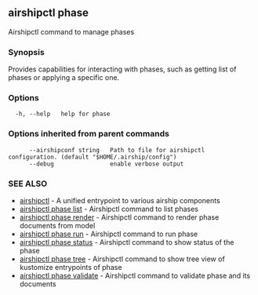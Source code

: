 ## airshipctl phase

Airshipctl command to manage phases

### Synopsis

Provides capabilities for interacting with phases, such as getting list of phases or applying a specific one.


### Options

```
  -h, --help   help for phase
```

### Options inherited from parent commands

```
      --airshipconf string   Path to file for airshipctl configuration. (default "$HOME/.airship/config")
      --debug                enable verbose output
```

### SEE ALSO

* [airshipctl](airshipctl.md)	 - A unified entrypoint to various airship components
* [airshipctl phase list](airshipctl_phase_list.md)	 - Airshipctl command to list phases
* [airshipctl phase render](airshipctl_phase_render.md)	 - Airshipctl command to render phase documents from model
* [airshipctl phase run](airshipctl_phase_run.md)	 - Airshipctl command to run phase
* [airshipctl phase status](airshipctl_phase_status.md)	 - Airshipctl command to show status of the phase
* [airshipctl phase tree](airshipctl_phase_tree.md)	 - Airshipctl command to show tree view of kustomize entrypoints of phase
* [airshipctl phase validate](airshipctl_phase_validate.md)	 - Airshipctl command to validate phase and its documents

